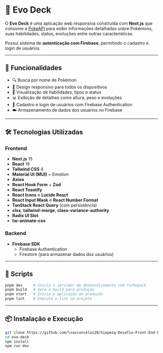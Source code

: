 # 🧬 Evo Deck

O **Evo Deck** é uma aplicação web responsiva construída com **Next.js** que consome a [PokeAPI](https://pokeapi.co/) para exibir informações detalhadas sobre Pokémons, suas habilidades, status, evoluções entre outras características.

Possui sistema de **autenticação com Firebase**, permitindo o cadastro e login de usuários.

---

## 🚀 Funcionalidades

- 🔍 Busca por nome de Pokémon
- 📱 Design responsivo para todos os dispositivos
- 🧠 Visualização de habilidades, tipos e status
- 📊 Exibição de detalhes como altura, peso e evoluções
- 🔐 Cadastro e login de usuários com Firebase Authentication
- ☁️ Armazenamento de dados dos usuários no Firebase

---

## 🛠️ Tecnologias Utilizadas

### Frontend

- **Next.js** 15
- **React** 19
- **Tailwind CSS** 4
- **Material UI (MUI)** + Emotion
- **Axios**
- **React Hook Form** + **Zod**
- **React Toastify**
- **React Icons** e **Lucide React**
- **React Input Mask** e **React Number Format**
- **TanStack React Query** (com persistência)
- **clsx**, **tailwind-merge**, **class-variance-authority**
- **Radix UI Slot**
- **tw-animate-css**

### Backend

- **Firebase SDK**
  - Firebase Authentication
  - Firestore (para armazenar dados dos usuários)

---

## 🔧 Scripts

```bash
pnpm dev     # Inicia o servidor de desenvolvimento com Turbopack
pnpm build   # Gera a build para produção
pnpm start   # Inicia a aplicação em produção
pnpm lint    # Executa o lint no projeto
```

---


## 📦 Instalação e Execução

```bash
git clone https://github.com/lvasconcelos20/Siapesq-Desafio-Front-End-Felipe-Vasconcelos.git
cd evo-deck
npm install
npm run dev
```

